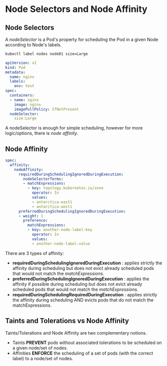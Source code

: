 # Node Selectors and Node Affinity

## Node Selectors

A *nodeSelector* is a Pod's property for scheduling the Pod in a given Node according to Node's labels.

```bash
kubectl label nodes node01 size=Large
```

```yaml
apiVersion: v1
kind: Pod
metadata:
  name: nginx
  labels:
    env: test
spec:
  containers:
  - name: nginx
    image: nginx
    imagePullPolicy: IfNotPresent
  nodeSelector:
    size:Large
```

A nodeSelector is enough for simple scheduling, however for more logic/options, there is *node affinity*.


## Node Affinity

```yaml
spec:
  affinity:
    nodeAffinity:
      requiredDuringSchedulingIgnoredDuringExecution:
        nodeSelectorTerms:
        - matchExpressions:
          - key: topology.kubernetes.io/zone
            operator: In
            values:
            - antarctica-east1
            - antarctica-west1
      preferredDuringSchedulingIgnoredDuringExecution:
      - weight: 1
        preference:
          matchExpressions:
          - key: another-node-label-key
            operator: In
            values:
            - another-node-label-value
```

There are 3 types of affinity:
- **requiredDuringSchedulingIgnoredDuringExecution** : applies strictly the affinity during scheduling but does not evict already scheduled pods that would not match the *matchExpressions*.
- **preferredDuringSchedulingIgnoredDuringExecution** : applies the affinity if possible during scheduling but does not evict already scheduled pods that would not match the *matchExpressions*.
- **requiredDuringSchedulingRequiredDuringExecution** : applies strictly the affinity during scheduling AND evicts pods that do not match the matchExpressions.

## Taints and Tolerations vs Node Affinity

Taints/Tolerations and Node Affinity are two complementary notions.

- Taints **PREVENT** pods without associated tolerations to be scheduled on a given node/set of nodes.
- Affinities **ENFORCE** the scheduling of a set of pods (with the correct label) to a node/set of nodes.
